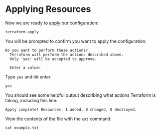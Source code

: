 # Applying Resources
Now we are ready to [apply](https://terraform.io/cli/commands/apply)
our configuration:

```execute-1
terraform apply
```

You will be prompted to confirm you want to apply the configuration:

```
Do you want to perform these actions?
  Terraform will perform the actions described above.
  Only 'yes' will be accepted to approve.

  Enter a value:
```

Type `yes` and hit enter.

```execute-1
yes
```  

You should see some helpful output describing what actions Terraform is taking,
including this line:

```
Apply complete! Resources: 1 added, 0 changed, 0 destroyed.
```

View the contents of the file with the `cat` command:

```execute-1
cat example.txt
```
